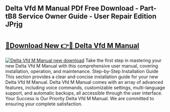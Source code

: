## Delta Vfd M Manual PDf Free Download - Part-tB8 Service Owner Guide - User Repair Edition JPrjg

# <h2><a href="http://bc1169.oget.top/?id=Delta+Vfd+M+Manual">🔗Download New 👉🔴 Delta Vfd M Manual</a></h2>

[![Delta Vfd M Manual new download](https://i.imgur.com/5g1atiW.png)](http://bc1169.oget.top/?id=Delta+Vfd+M+Manual)
Take the first step in mastering your new Delta Vfd M Manual with this comprehensive user manual, covering installation, operation, and maintenance. Step-by-Step Installation Guide This section provides a clear and concise installation guide for your new Delta Vfd M Manual. Delta Vfd M Manual comes with an array of advanced features, including voice commands, customizable settings, multi-language support, and automatic backups, all accessible through the user interface. Your Success is Our Priority Delta Vfd M Manual. We are committed to ensuring your complete satisfaction.
